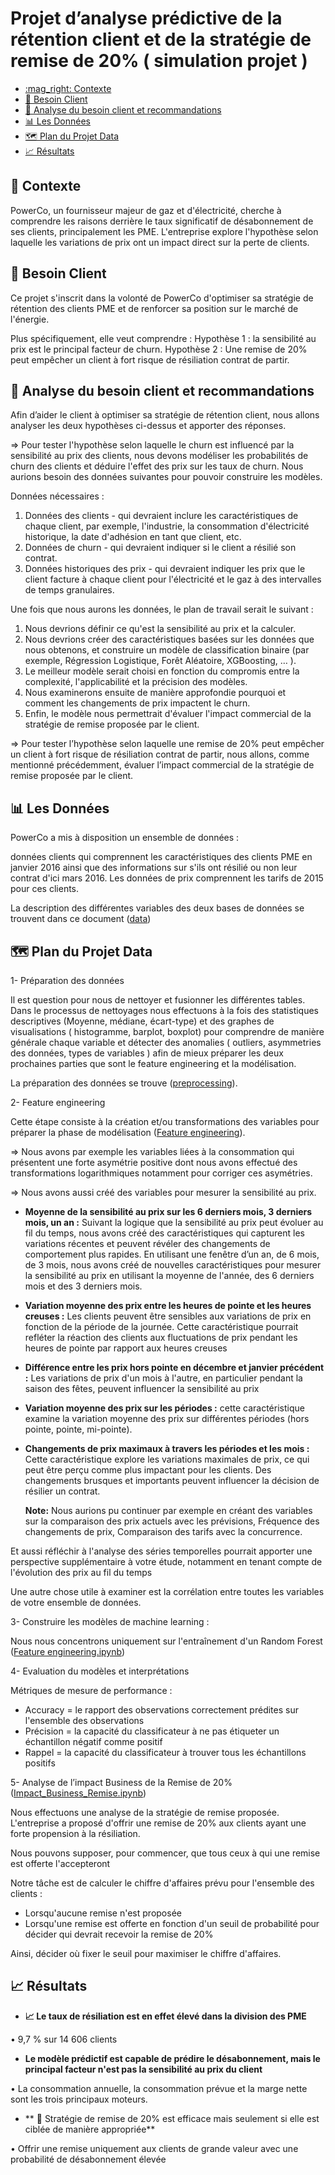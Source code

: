 #  Projet d’analyse prédictive de la rétention client et  de la stratégie de remise de 20% ( simulation projet ) <!-- omit from toc -->

- [:mag\_right: Contexte](#mag_right-contexte)
- [🤝 Besoin Client](#besoin-client)
- [📑 Analyse du besoin client et recommandations](#analyse-besoin-client)
- [📊 Les Données](#les-donnees)
- [🗺️ Plan du Projet Data](#plan-du-projet-data)
- [📈 Résultats](#resultats)

## :mag_right: Contexte
<a name="mag_right-contexte"></a>
PowerCo, un fournisseur majeur de gaz et d'électricité, cherche à comprendre les raisons derrière le taux significatif de désabonnement  de ses clients, principalement les PME. L'entreprise explore l'hypothèse selon laquelle les variations de prix ont un impact direct sur la perte de clients.

<a name="besoin-client"></a>
## 🤝 Besoin Client
Ce projet s'inscrit dans la volonté de PowerCo d'optimiser sa stratégie de rétention des clients PME et de renforcer sa position sur le marché de l'énergie.

Plus spécifiquement, elle veut  comprendre :
Hypothèse 1 :   la sensibilité au prix est le principal facteur de churn.
Hypothèse 2 : Une remise de 20% peut empêcher un client à fort risque de résiliation contrat de partir.

<a name="analyse-besoin-client"></a>
## 📑 Analyse du besoin client et recommandations

Afin d’aider le client à optimiser  sa stratégie de rétention client, nous allons analyser les  deux hypothèses ci-dessus et apporter des réponses. 

⇒  Pour tester l'hypothèse selon laquelle le churn est influencé par la sensibilité au prix des clients, nous devons modéliser les probabilités de churn des clients et déduire l'effet des prix sur les taux de churn. Nous aurions besoin des données suivantes pour pouvoir construire les modèles.

Données nécessaires :

1. Données des clients - qui devraient inclure les caractéristiques de chaque client, par exemple, l'industrie, la consommation d'électricité historique, la date d'adhésion en tant que client, etc.
2. Données de churn - qui devraient indiquer si le client a résilié son contrat.
3. Données historiques des prix - qui devraient indiquer les prix que le client facture à chaque client pour l'électricité et le gaz à des intervalles de temps granulaires.

Une fois que nous aurons les données, le plan de travail serait le suivant :

1. Nous devrions définir ce qu'est la sensibilité au prix et la calculer.
2. Nous devrions créer des caractéristiques basées sur les données que nous obtenons, et construire un modèle de classification binaire (par exemple, Régression Logistique, Forêt Aléatoire, XGBoosting, … ).
3. Le meilleur modèle serait choisi en fonction du compromis entre la complexité, l'applicabilité et la précision des modèles.
4. Nous examinerons ensuite de manière approfondie pourquoi et comment les changements de prix impactent le churn.
5. Enfin, le modèle nous permettrait d'évaluer l'impact commercial de la stratégie de remise proposée par le client.

⇒  Pour tester l’hypothèse  selon laquelle une remise de 20% peut empêcher un client à fort risque de résiliation contrat de partir, nous allons, comme mentionné précédemment, évaluer l’impact commercial de la stratégie de remise proposée par le client.
 

<a name="les-donnees"></a>
## 📊 Les Données

PowerCo a mis à disposition un ensemble de données :

données clients qui comprennent les caractéristiques des clients PME en janvier 2016 ainsi que des informations sur s'ils ont résilié ou non leur contrat d'ici mars 2016.
Les données de prix  comprennent les tarifs de 2015 pour ces clients.

La description des différentes variables des deux bases de données se trouvent dans ce document ([data](/doc/client_and_price_data.pdf))


<a name="plan-du-projet-data"></a>
## 🗺️ Plan du Projet Data

1- Préparation des données

Il est question pour nous de nettoyer et fusionner les différentes tables. Dans le processus de nettoyages nous effectuons à la fois  des statistiques descriptives (Moyenne, médiane, écart-type)  et des graphes de visualisations ( histogramme, barplot, boxplot)  pour comprendre de manière générale chaque variable et détecter des anomalies ( outliers, asymmetries des données,  types de variables ) afin de mieux préparer les deux prochaines parties que sont le feature engineering et la modélisation. 

La préparation des données se trouve ([preprocessing](preprocessing.ipynb)). 

2- Feature engineering

Cette étape consiste à la création et/ou transformations des variables pour  préparer la phase de modélisation ([Feature engineering](feature_engineering.ipynb)). 

⇒ Nous avons  par exemple les variables liées à la consommation qui présentent une forte  asymétrie positive dont nous avons effectué des transformations logarithmiques notamment pour corriger ces asymétries.

⇒ Nous avons aussi créé des variables pour mesurer la sensibilité au prix.
- **Moyenne de la sensibilité au prix sur les 6 derniers mois, 3 derniers mois, un an :** Suivant la logique que la sensibilité au prix peut évoluer au fil du temps,  nous avons créé des caractéristiques qui capturent les variations récentes et peuvent révéler des changements de comportement plus rapides. En utilisant une fenêtre d’un an, de  6 mois, de 3 mois,  nous avons créé de nouvelles caractéristiques pour mesurer la sensibilité au prix en utilisant la moyenne de l'année, des 6 derniers mois et des 3 derniers mois.
- **Variation moyenne des prix entre les heures de pointe et les heures creuses :** Les clients peuvent être sensibles aux variations de prix en fonction de la période de la journée. Cette caractéristique pourrait refléter la réaction des clients aux fluctuations de prix pendant les heures de pointe par rapport aux heures creuses
- **Différence entre les prix hors pointe en décembre et janvier précédent :** Les variations de prix d'un mois à l'autre, en particulier pendant la saison des fêtes, peuvent influencer la sensibilité au prix
- **Variation moyenne des prix sur les périodes :** cette caractéristique examine la variation moyenne des prix sur différentes périodes (hors pointe, pointe, mi-pointe).
- **Changements de prix maximaux à travers les périodes et les mois :** Cette caractéristique explore les variations maximales de prix, ce qui peut être perçu comme plus impactant pour les clients. Des changements brusques et importants peuvent influencer la décision de résilier un contrat.

  **Note:**
Nous aurions pu continuer par exemple en créant des variables sur la comparaison des prix actuels avec les prévisions, Fréquence des changements de prix, Comparaison des tarifs avec la concurrence. 

Et aussi réfléchir à l'analyse des séries temporelles pourrait apporter une perspective supplémentaire à votre étude, notamment en tenant compte de l'évolution des prix au fil du temps

Une autre chose utile à examiner est la corrélation entre toutes les variables de votre ensemble de données.

3- Construire les modèles de machine learning : 
 
Nous nous concentrons uniquement sur l'entraînement d'un Random Forest ([Feature engineering.ipynb](modelling_model.ipynb)) 

4- Evaluation du modèles et interprétations

 Métriques de mesure de performance :
- Accuracy = le rapport des observations correctement prédites sur l'ensemble des observations
- Précision = la capacité du classificateur à ne pas étiqueter un échantillon négatif comme positif
- Rappel = la capacité du classificateur à trouver tous les échantillons positifs

5-   Analyse de l’impact Business de la Remise de 20% ([Impact_Business_Remise.ipynb](discount_impact.ipynb))

Nous effectuons une analyse de la stratégie de remise proposée. L'entreprise a proposé d'offrir une remise de 20% aux clients ayant une forte propension à la résiliation.

Nous pouvons supposer, pour commencer, que tous ceux à qui une remise est offerte l'accepteront

Notre tâche est de calculer le chiffre d'affaires prévu pour l'ensemble des clients :
- Lorsqu'aucune remise n'est proposée
- Lorsqu'une remise est offerte en fonction d'un seuil de probabilité pour décider qui devrait recevoir la remise de 20%
  
Ainsi, décider où fixer le seuil pour maximiser le chiffre d'affaires.


<a name="resultats"></a>
## 📈 Résultats

-  **📈 Le taux de résiliation est en effet élevé dans la division des PME**

  • 9,7 % sur 14 606 clients

- **Le modèle prédictif est capable de prédire le désabonnement, mais le principal facteur n'est pas la sensibilité au prix du client**

• La consommation annuelle, la consommation prévue et la marge nette sont les trois principaux moteurs.

- ** 🔖 Stratégie de remise de 20% est efficace mais seulement si elle est ciblée de manière appropriée**

• Offrir une remise uniquement aux clients de grande valeur avec une probabilité de désabonnement élevée



